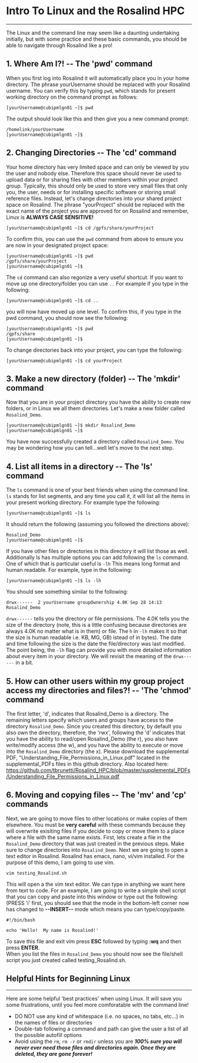 # Intro To Linux and the Rosalind HPC
--------------------------------------
The Linux and the command line may seem like a daunting undertaking initially, but with some practice and these basic commands, you should be able to navigate through Rosalind like a pro!  


**1.  Where Am I?! -- The 'pwd' command**
--------------------------------------
When you first log into Rosalind it will automatically place you in your home directory. The phrase yourUsername should be replaced with your Rosalind username. You can verify this by typing `pwd`, which stands for present working directory on the command prompt as follows:

```
[yourUsername@cubipmlgn01 ~]$ pwd
```
The output should look like this and then give you a new command prompt:
```
/homelink/yourUsername
[yourUsername@cubipmlgn01 ~]$
```


**2.  Changing Directories -- The 'cd' command**
-------------------------------------------------
Your home directory has very limited space and can only be viewed by you the user and nobody else. Therefore this space should never be used to upload data or for sharing files with other members within your project group.  Typically, this should only be used to store very small files that only you, the user, needs or for installing specific software or storing small reference files.  Instead, let's change directories into your shared project space on Rosalind.  The phrase "yourProject" should be replaced with the exact name of the project you are approved for on Rosalind and remember, Linux is **ALWAYS CASE SENSITIVE!**
```
[yourUsername@cubipmlgn01 ~]$ cd /gpfs/share/yourProject
```
To confirm this, you can use the `pwd` command from above to ensure you are now in your designated project space:
```
[yourUsername@cubipmlgn01 ~]$ pwd
/gpfs/share/yourProject
[yourUsername@cubipmlgn01 ~]$
```
The `cd` command can also regonize a very useful shortcut.  If you want to move up one directory/folder you can use `..`  For example if you type in the following:
```
[yourUsername@cubipmlgn01 ~]$ cd ..
```
you will now have moved up one level.  To confirm this, if you type in the pwd command, you should now see the following:
```
[yourUsername@cubipmlgn01 ~]$ pwd
/gpfs/share
[yourUsername@cubipmlgn01 ~]$
```
To change directories back into your project, you can type the following:
```
[yourUsername@cubipmlgn01 ~]$ cd yourProject
```


**3.  Make a new directory (folder) -- The 'mkdir' command**
------------------------------------------------------------
Now that you are in your project directory you have the ability to create new folders, or in Linux we all them directories. Let's make a new folder called `Rosalind_Demo`.
```
[yourUsername@cubipmlgn01 ~]$ mkdir Rosalind_Demo
[yourUsername@cubipmlgn01 ~]$
```
You have now successfully created a directory called `Rosalind_Demo`.  You may be wondering how you can tell...well let's move to the next step.  



**4.  List all items in a directory -- The 'ls' command**
----------------------------------------------------------
The `ls` command is one of your best friends when using the command line.  `ls` stands for list segments, and any time you call it, it will list all the items in your present working directory.  For example type the following:
```
[yourUsername@cubipmlgn01 ~]$ ls
```
It should return the following (assuming you followed the directions above):
```
Rosalind_Demo
[yourUsername@cubipmlgn01 ~]$
```
If you have other files or directories in this directory it will list those as well.  Additionally ls has multiple options you can add following the `ls` command.  One of which that is particular useful is `-lh`  This means long format and human readable.  For example, type in the following:
```
[yourUsername@cubipmlgn01 ~]$ ls -lh
```
You should see something similar to the following:
```
drwx------  2 yourUsername groupOwnership 4.0K Sep 28 14:13 Rosalind_Demo
```
`drwx------` tells you the directory or file permissions. The 4.0K tells you the size of the directory (note, this is a little confusing because directories are always 4.0K no matter what is in them) or file. The `h` in `-lh` makes it so that the size is human readable i.e. KB, MG, GB) istead of in bytes).  The date and time following the size is the date the file/directory was last modified.  The point being, the `-lh` flag can provide you with more detailed information about every item in your directory.  We will revisit the meaning of the `drwx------` in a bit.


**5.  How can other users within my group project access my directories and files?! -- 'The 'chmod' command**
--------------------------------------------------------------------------------------------------------------
The first letter, 'd', indicates that Rosalind_Demo is a directory.  The remaining letters specify which users and groups have access to the directory `Rosalind_Demo`.  Since you created this directory, by default you also own the directory, therefore, the 'rwx', following the 'd' indicates that you have the ability to read/open Rosalind_Demo (the r), you also have write/modify access (the w), and you have the ability to execute or move into the `Rosalind_Demo` directory (the x).  Please download the supplemental PDF, "Understanding_File_Permissions_in_Linux.pdf" located in the supplemental_PDFs files in this github directory.  Also located here: https://github.com/tbrunetti/Rosalind_HPC/blob/master/supplemental_PDFs/Understanding_File_Permissions_in_Linux.pdf


**6.  Moving and copying files -- The 'mv' and 'cp' commands**
---------------------------------------------------------------
Next, we are going to move files to other locations or make copies of them elsewhere.  You must be **very careful** with these commands because they will overwrite exisiting files if you decide to copy or move them to a place where a file with the same name exists. First, lets create a file in the `Rosalind_Demo` directory that was just created in the previous steps.  Make sure to change directories into `Rosalind_Demo`.  Next we are going to open a text editor in Rosalind.  Rosalind has emacs, nano, vi/vim installed.  For the purpose of this demo, I am going to use vim.
```
vim testing_Rosalind.sh
```
This will open a the vim text editor.  We can type in anything we want here from text to code. For an example, I am going to write a simple shell script that you can copy and paste into this window or type out the following:  (PRESS 'i' first, you should see that the mode in the bottom-left corner now has changed to **--INSERT--** mode which means you can type/copy/paste.
```vim
#!/bin/bash

echo 'Hello!  My name is Rosalind!'
```
To save this file and exit vim  press **ESC** followed by typing **:wq** and then press **ENTER**.  
When you list the files in `Rosalind_Demo` you should now see the file/shell script you just created called testing_Rosalind.sh.



## Helpful Hints for Beginning Linux
------------------------------------
Here are some helpful 'best practices' when using Linux.  It will save you some frustrations, until you feel more comforatable with the command line!
* DO NOT use any kind of whitespace (i.e. no spaces, no tabs, etc...) in the names of files or directories
* Double-tab following a command and path can give the user a list of all the possible autofill options
* Avoid using the `rm`, `rm -r` or `rmdir` unless you are ***100% sure you will never ever need those files and directories again.  Once they are deleted, they are gone forever!***

